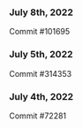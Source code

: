 ### July 8th, 2022

Commit #101695

### July 5th, 2022

Commit #314353


### July 4th, 2022

Commit #72281
